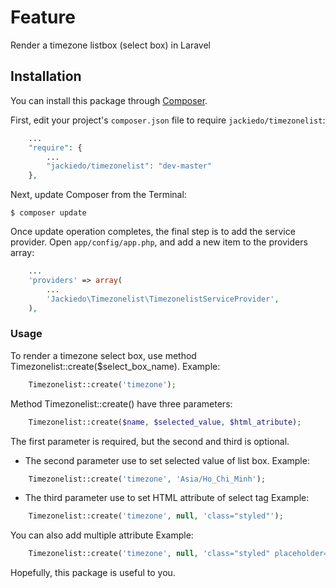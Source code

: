 # Feature
Render a timezone listbox (select box) in Laravel

## Installation

You can install this package through [Composer](https://getcomposer.org).

First, edit your project's `composer.json` file to require `jackiedo/timezonelist`:

```php
	...
    "require": {
		...
        "jackiedo/timezonelist": "dev-master"
	},
```

Next, update Composer from the Terminal:

```shell
$ composer update
```

Once update operation completes, the final step is to add the service provider. Open `app/config/app.php`, and add a new item to the providers array:

```php
	...
    'providers' => array(
        ...
        'Jackiedo\Timezonelist\TimezonelistServiceProvider',
	),
```

### Usage

To render a timezone select box, use method Timezonelist::create($select_box_name).
Example:
```php
	Timezonelist::create('timezone');
```

Method Timezonelist::create() have three parameters:
```php
	Timezonelist::create($name, $selected_value, $html_atribute);
```
The first parameter is required, but the second and third is optional.

- The second parameter use to set selected value of list box.
Example:
```php
	Timezonelist::create('timezone', 'Asia/Ho_Chi_Minh');
```

- The third parameter use to set HTML attribute of select tag
Example:
```php
	Timezonelist::create('timezone', null, 'class="styled"');
```

You can also add multiple attribute
Example:
```php
	Timezonelist::create('timezone', null, 'class="styled" placeholder="Please select a timezone"');
```

Hopefully, this package is useful to you.